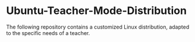 # Ubuntu-Teacher-Mode-Distribution
The following repository contains a customized Linux distribution, adapted to the specific needs of a teacher.
